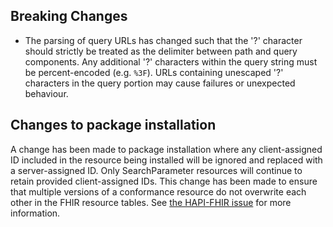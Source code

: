 ## Breaking Changes

* The parsing of query URLs has changed such that the '?' character should strictly be treated as the delimiter between path and query components. Any additional '?' characters within the query string must be percent-encoded (e.g. `%3F`). URLs containing unescaped '?' characters in the query portion may cause failures or unexpected behaviour.

## Changes to package installation

A change has been made to package installation where any client-assigned ID included in the resource being installed will be ignored and replaced with a server-assigned ID.
Only SearchParameter resources will continue to retain provided client-assigned IDs.
This change has been made to ensure that multiple versions of a conformance resource do not overwrite each other in the FHIR resource tables.
See [the HAPI-FHIR issue](https://github.com/hapifhir/hapi-fhir/issues/7235) for more information.
